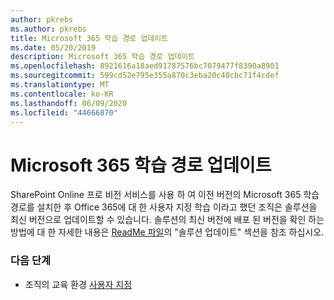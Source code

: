 ```yaml
---
author: pkrebs
ms.author: pkrebs
title: Microsoft 365 학습 경로 업데이트
ms.date: 05/20/2019
description: Microsoft 365 학습 경로 업데이트
ms.openlocfilehash: 8921616a18aed91787576bc7079477f8390a8901
ms.sourcegitcommit: 599cd52e795e355a870c3eba20c48cbc71f4cdef
ms.translationtype: MT
ms.contentlocale: ko-KR
ms.lasthandoff: 06/09/2020
ms.locfileid: "44666870"
---
```

# <a name="update-microsoft-365-learning-pathways"></a>Microsoft 365 학습 경로 업데이트

SharePoint Online 프로 비전 서비스를 사용 하 여 이전 버전의 Microsoft 365 학습 경로를 설치한 후 Office 365에 대 한 사용자 지정 학습 이라고 했던 조직은 솔루션을 최신 버전으로 업데이트할 수 있습니다. 솔루션의 최신 버전에 배포 된 버전을 확인 하는 방법에 대 한 자세한 내용은 [ReadMe 파일](https://github.com/pnp/custom-learning-office-365/blob/master/README.md)의 "솔루션 업데이트" 섹션을 참조 하십시오.   

### <a name="next-steps"></a>다음 단계
- 조직의 교육 환경 [사용자 지정](custom_overview.md)

